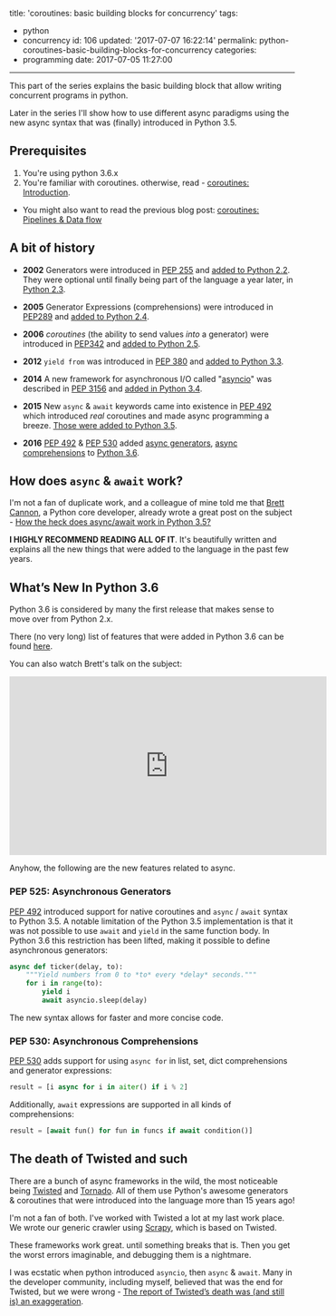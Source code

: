 title: 'coroutines: basic building blocks for concurrency'
tags:
  - python
  - concurrency
id: 106
updated: '2017-07-07 16:22:14'
permalink: python-coroutines-basic-building-blocks-for-concurrency
categories:
  - programming
date: 2017-07-05 11:27:00
---
This part of the series explains the basic building block that allow writing concurrent programs in python.

Later in the series I'll show how to use different async paradigms using the new async syntax that was (finally) introduced in Python 3.5.

## Prerequisites

1. You're using python 3.6.x
2. You're familiar with coroutines. otherwise, read - [coroutines: Introduction](/2017/04/11/python-coroutines-introduction/).
  * You might also want to read the previous blog post: [coroutines: Pipelines & Data flow](/2017/04/11/python-coroutines-pipelines-and-data-flow/)

<!-- more -->
## A bit of history

* **2002** Generators were introduced in [PEP 255](https://www.python.org/dev/peps/pep-0255/) and [added to Python 2.2](https://docs.python.org/2/whatsnew/2.2.html#pep-255-simple-generators). They were optional until finally being part of the language a year later, in [Python 2.3](https://docs.python.org/2/whatsnew/2.3.html#pep-255-simple-generators).

* **2005** Generator Expressions (comprehensions) were introduced in [PEP289](https://www.python.org/dev/peps/pep-0289/) and [added to Python 2.4](https://docs.python.org/2/whatsnew/2.4.html#pep-289-generator-expressions).

* **2006** *coroutines* (the ability to send values *into* a generator) were introduced in [PEP342](https://www.python.org/dev/peps/pep-0342) and [added to Python 2.5](https://docs.python.org/2/whatsnew/2.5.html#pep-342-new-generator-features).
* **2012** `yield from` was introduced in [PEP 380](https://docs.python.org/3/whatsnew/3.3.html#pep-380) and [added to Python 3.3](https://docs.python.org/3/whatsnew/3.3.html#pep-380-syntax-for-delegating-to-a-subgenerator).

* **2014** A new framework for asynchronous I/O called "[asyncio](https://docs.python.org/3/library/asyncio.html#module-asyncio)" was described in [PEP 3156](https://www.python.org/dev/peps/pep-3156/) and [added in Python 3.4](https://docs.python.org/3/whatsnew/3.4.html#asyncio).

* **2015** New `async` & `await` keywords came into existence in [PEP 492](https://www.python.org/dev/peps/pep-0492/) which introduced *real* coroutines and made async programming a breeze. [Those were added to Python 3.5](https://docs.python.org/3/whatsnew/3.5.html#pep-492-coroutines-with-async-and-await-syntax).

* **2016** [PEP 492](https://www.python.org/dev/peps/pep-0492) & [PEP 530](https://www.python.org/dev/peps/pep-0530/) added [async generators](https://docs.python.org/3/whatsnew/3.6.html#whatsnew36-pep525), [async comprehensions](https://docs.python.org/3/whatsnew/3.6.html#pep-530-asynchronous-comprehensions) to [Python 3.6](https://docs.python.org/3/whatsnew/3.6.html).

## How does `async` & `await` work?

I'm not a fan of duplicate work, and a colleague of mine told me that [Brett Cannon](https://twitter.com/brettsky), a Python core developer, already wrote a great post on the subject - [How the heck does async/await work in Python 3.5?](https://snarky.ca/how-the-heck-does-async-await-work-in-python-3-5/)

**I HIGHLY RECOMMEND READING ALL OF IT**. It's beautifully written and explains all the new things that were added to the language in the past few years.


## What’s New In Python 3.6

Python 3.6 is considered by many the first release that makes sense to move over from Python 2.x.

There (no very long) list of features that were added in Python 3.6 can be found [here](https://docs.python.org/3/whatsnew/3.6.html).

You can also watch Brett's talk on the subject:

<iframe width="560" height="315" src="https://www.youtube-nocookie.com/embed/hk85RUtQsBI?rel=0" frameborder="0" allowfullscreen></iframe>

Anyhow, the following are the new features related to async. 

### PEP 525: Asynchronous Generators

[PEP 492](https://www.python.org/dev/peps/pep-0492) introduced support for native coroutines and `async` / `await` syntax to Python 3.5. A notable limitation of the Python 3.5 implementation is that it was not possible to use `await` and `yield` in the same function body. In Python 3.6 this restriction has been lifted, making it possible to define asynchronous generators:

```python
async def ticker(delay, to):
    """Yield numbers from 0 to *to* every *delay* seconds."""
    for i in range(to):
        yield i
        await asyncio.sleep(delay)
```

The new syntax allows for faster and more concise code.


### PEP 530: Asynchronous Comprehensions
[PEP 530](https://www.python.org/dev/peps/pep-0530/) adds support for using `async for` in list, set, dict comprehensions and generator expressions:

```python
result = [i async for i in aiter() if i % 2]
```

Additionally, `await` expressions are supported in all kinds of comprehensions:

```python
result = [await fun() for fun in funcs if await condition()]
```

## The death of Twisted and such

There are a bunch of async frameworks in the wild, the most noticeable being [Twisted](https://twistedmatrix.com/) and [Tornado](http://www.tornadoweb.org/). All of them use Python's awesome generators & coroutines that were introduced into the language more than 15 years ago! 

I'm not a fan of both. I've worked with Twisted a lot at my last work place. We wrote our generic crawler using [Scrapy](https://scrapy.org/), which is based on Twisted.

These frameworks work great. until something breaks that is. Then you get the worst errors imaginable, and debugging them is a nightmare. 

I was ecstatic when python introduced `asyncio`, then `async` & `await`. Many in the developer community, including myself, believed that was the end for Twisted, but we were wrong - [The report of Twisted’s death was (and still is) an exaggeration](https://glyph.twistedmatrix.com/2014/05/the-report-of-our-death.html).
